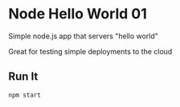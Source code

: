 # Node Hello World 01

Simple node.js app that servers "hello world"

Great for testing simple deployments to the cloud

## Run It

`npm start`
